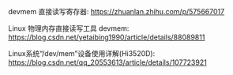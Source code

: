
devmem 直接读写寄存器: https://zhuanlan.zhihu.com/p/575667017

Linux 物理内存直接读写工具 devmem: https://blog.csdn.net/yetaibing1990/article/details/88089811

Linux系统“/dev/mem”设备使用详解(Hi3520D): https://blog.csdn.net/qq_20553613/article/details/107723921


